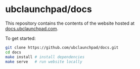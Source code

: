 # ubclaunchpad/docs

This repository contains the contents of the website hosted at [docs.ubclaunchpad.com](https://docs.ubclaunchpad.com).

To get started:

```sh
git clone https://github.com/ubclaunchpad/docs.git
cd docs
make install # install dependencies
make serve   # run website locally
```
